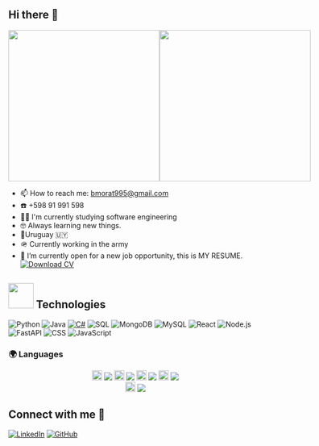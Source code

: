 ## Hi there 👋
<div style="display: flex; align-items: center;">
  <img src="https://github.com/user-attachments/assets/cfa7ff29-eba5-4e65-baea-8634775e3eba" width="300">
  <img src="https://camo.githubusercontent.com/d1e9733ec79822bcadf8b9a1035840ee511e2f022fe9f652cc163db23dc171d3/68747470733a2f2f6d656469612e67697068792e636f6d2f6d656469612f53576f536b4e36447854737a71494b4571762f67697068792e676966" width="300">
</div>

- 📫 How to reach me: bmorat995@gmail.com
- ☎️ +598 91 991 598
- 🧑‍🎓 I'm currently studying software engineering
- 🤓 Always learning new things.
- 📍Uruguay 🇺🇾
- 🪖 Currently working in the army
- 🤔 I’m currently open for a new job opportunity, this is MY RESUME.   [![Download CV](https://img.shields.io/badge/Download%20CV-PDF-red?style=for-the-badge&logo=adobe)](https://drive.google.com/file/d/1rctZG9YaghcUvrm7_KtDBzS5_R1NcXXD/view?usp=drive_link)


## <img src="https://raw.githubusercontent.com/7oSkaaa/7oSkaaa/main/Images/Programming_Languages.gif" width="50"> Technologies  

![Python](https://img.shields.io/badge/Python-3776AB?style=for-the-badge&logo=python&logoColor=white)
![Java](https://img.shields.io/badge/Java-ED8B00?style=for-the-badge&logo=java&logoColor=white)
[![C#](https://img.shields.io/badge/C%23-239120?style=for-the-badge&logo=c-sharp&logoColor=white)](https://github.com/Bmorat/Inventory-Manager-TelegramBot)
![SQL](https://img.shields.io/badge/SQL-CC2927?style=for-the-badge&logo=microsoft-sql-server&logoColor=white)
![MongoDB](https://img.shields.io/badge/MongoDB-47A248?style=for-the-badge&logo=mongodb&logoColor=white)
![MySQL](https://img.shields.io/badge/MySQL-4479A1?style=for-the-badge&logo=mysql&logoColor=white)
![React](https://img.shields.io/badge/React-20232A?style=for-the-badge&logo=react&logoColor=61DAFB)
![Node.js](https://img.shields.io/badge/Node.js-43853D?style=for-the-badge&logo=node.js&logoColor=white)
![FastAPI](https://img.shields.io/badge/FastAPI-009688?style=for-the-badge&logo=fastapi&logoColor=white)
![CSS](https://img.shields.io/badge/CSS-1572B6?style=for-the-badge&logo=css3&logoColor=white)
![JavaScript](https://img.shields.io/badge/JavaScript-F7DF1E?style=for-the-badge&logo=javascript&logoColor=black)

### 🌍 Languages  
<p align="center">
  <img src="https://upload.wikimedia.org/wikipedia/en/9/9a/Flag_of_Spain.svg" width="20"/> 
  <img src="https://img.shields.io/badge/Spanish-Nativo-green?style=for-the-badge" />
  
  <img src="https://upload.wikimedia.org/wikipedia/en/a/ae/Flag_of_the_United_Kingdom.svg" width="20"/> 
  <img src="https://img.shields.io/badge/English-C2-blue?style=for-the-badge" />
  
  <img src="https://upload.wikimedia.org/wikipedia/commons/0/05/Flag_of_Brazil.svg" width="20"/> 
  <img src="https://img.shields.io/badge/Portuguese-Fluido-red?style=for-the-badge" />
  
  <img src="https://upload.wikimedia.org/wikipedia/commons/0/03/Flag_of_Italy.svg" width="20"/> 
  <img src="https://img.shields.io/badge/Italian-Básico-yellow?style=for-the-badge" />

  <br/>  
  <img src="https://upload.wikimedia.org/wikipedia/en/c/c3/Flag_of_France.svg" width="20"/> 
  <img src="https://img.shields.io/badge/French-Básico-orange?style=for-the-badge" />
</p>





## Connect with me 🤝
[![LinkedIn](https://img.shields.io/badge/LinkedIn-0077B5?style=for-the-badge&logo=linkedin&logoColor=white)](https://www.linkedin.com/in/brian-morat-39664811a/)
[![GitHub](https://img.shields.io/badge/GitHub-181717?style=for-the-badge&logo=github&logoColor=white)](https://github.com/Bmorat)

